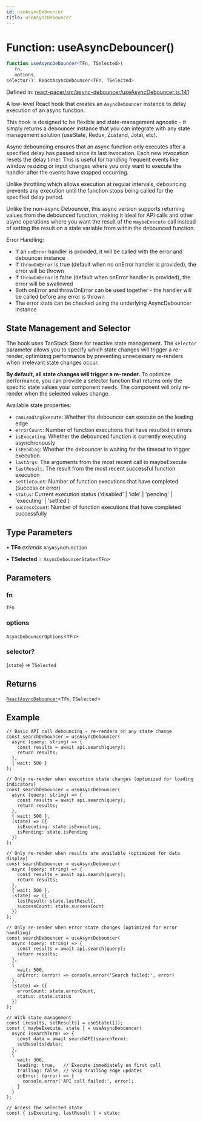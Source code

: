 ```yaml
---
id: useAsyncDebouncer
title: useAsyncDebouncer
---
```


<!-- DO NOT EDIT: this page is autogenerated from the type comments -->

# Function: useAsyncDebouncer()

```ts
function useAsyncDebouncer<TFn, TSelected>(
   fn, 
   options, 
selector?): ReactAsyncDebouncer<TFn, TSelected>
```

Defined in: [react-pacer/src/async-debouncer/useAsyncDebouncer.ts:141](https://github.com/TanStack/pacer/blob/main/packages/react-pacer/src/async-debouncer/useAsyncDebouncer.ts#L141)

A low-level React hook that creates an `AsyncDebouncer` instance to delay execution of an async function.

This hook is designed to be flexible and state-management agnostic - it simply returns a debouncer instance that
you can integrate with any state management solution (useState, Redux, Zustand, Jotai, etc).

Async debouncing ensures that an async function only executes after a specified delay has passed since its last invocation.
Each new invocation resets the delay timer. This is useful for handling frequent events like window resizing
or input changes where you only want to execute the handler after the events have stopped occurring.

Unlike throttling which allows execution at regular intervals, debouncing prevents any execution until
the function stops being called for the specified delay period.

Unlike the non-async Debouncer, this async version supports returning values from the debounced function,
making it ideal for API calls and other async operations where you want the result of the `maybeExecute` call
instead of setting the result on a state variable from within the debounced function.

Error Handling:
- If an `onError` handler is provided, it will be called with the error and debouncer instance
- If `throwOnError` is true (default when no onError handler is provided), the error will be thrown
- If `throwOnError` is false (default when onError handler is provided), the error will be swallowed
- Both onError and throwOnError can be used together - the handler will be called before any error is thrown
- The error state can be checked using the underlying AsyncDebouncer instance

## State Management and Selector

The hook uses TanStack Store for reactive state management. The `selector` parameter allows you
to specify which state changes will trigger a re-render, optimizing performance by preventing
unnecessary re-renders when irrelevant state changes occur.

**By default, all state changes will trigger a re-render.** To optimize performance, you can
provide a selector function that returns only the specific state values your component needs.
The component will only re-render when the selected values change.

Available state properties:
- `canLeadingExecute`: Whether the debouncer can execute on the leading edge
- `errorCount`: Number of function executions that have resulted in errors
- `isExecuting`: Whether the debounced function is currently executing asynchronously
- `isPending`: Whether the debouncer is waiting for the timeout to trigger execution
- `lastArgs`: The arguments from the most recent call to maybeExecute
- `lastResult`: The result from the most recent successful function execution
- `settleCount`: Number of function executions that have completed (success or error)
- `status`: Current execution status ('disabled' | 'idle' | 'pending' | 'executing' | 'settled')
- `successCount`: Number of function executions that have completed successfully

## Type Parameters

• **TFn** *extends* `AnyAsyncFunction`

• **TSelected** = `AsyncDebouncerState`\<`TFn`\>

## Parameters

### fn

`TFn`

### options

`AsyncDebouncerOptions`\<`TFn`\>

### selector?

(`state`) => `TSelected`

## Returns

[`ReactAsyncDebouncer`](../../interfaces/reactasyncdebouncer.md)\<`TFn`, `TSelected`\>

## Example

```tsx
// Basic API call debouncing - re-renders on any state change
const searchDebouncer = useAsyncDebouncer(
  async (query: string) => {
    const results = await api.search(query);
    return results;
  },
  { wait: 500 }
);

// Only re-render when execution state changes (optimized for loading indicators)
const searchDebouncer = useAsyncDebouncer(
  async (query: string) => {
    const results = await api.search(query);
    return results;
  },
  { wait: 500 },
  (state) => ({
    isExecuting: state.isExecuting,
    isPending: state.isPending
  })
);

// Only re-render when results are available (optimized for data display)
const searchDebouncer = useAsyncDebouncer(
  async (query: string) => {
    const results = await api.search(query);
    return results;
  },
  { wait: 500 },
  (state) => ({
    lastResult: state.lastResult,
    successCount: state.successCount
  })
);

// Only re-render when error state changes (optimized for error handling)
const searchDebouncer = useAsyncDebouncer(
  async (query: string) => {
    const results = await api.search(query);
    return results;
  },
  {
    wait: 500,
    onError: (error) => console.error('Search failed:', error)
  },
  (state) => ({
    errorCount: state.errorCount,
    status: state.status
  })
);

// With state management
const [results, setResults] = useState([]);
const { maybeExecute, state } = useAsyncDebouncer(
  async (searchTerm) => {
    const data = await searchAPI(searchTerm);
    setResults(data);
  },
  {
    wait: 300,
    leading: true,   // Execute immediately on first call
    trailing: false, // Skip trailing edge updates
    onError: (error) => {
      console.error('API call failed:', error);
    }
  }
);

// Access the selected state
const { isExecuting, lastResult } = state;
```
